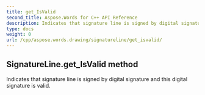 ```yaml
---
title: get_IsValid
second_title: Aspose.Words for C++ API Reference
description: Indicates that signature line is signed by digital signature and this digital signature is valid. 
type: docs
weight: 0
url: /cpp/aspose.words.drawing/signatureline/get_isvalid/
---
```

## SignatureLine.get_IsValid method


Indicates that signature line is signed by digital signature and this digital signature is valid.

